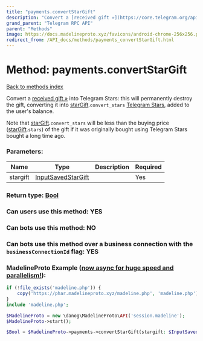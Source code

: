 ```yaml
---
title: "payments.convertStarGift"
description: "Convert a [received gift »](https://core.telegram.org/api/gifts) into Telegram Stars: this will permanently destroy the gift, converting it into [starGift](../constructors/starGift.html).`convert_stars` [Telegram Stars](https://core.telegram.org/api/stars), added to the user's balance."
grand_parent: "Telegram RPC API"
parent: "Methods"
image: https://docs.madelineproto.xyz/favicons/android-chrome-256x256.png
redirect_from: /API_docs/methods/payments_convertStarGift.html
---
```

# Method: payments.convertStarGift
[Back to methods index](index.html)



Convert a [received gift »](https://core.telegram.org/api/gifts) into Telegram Stars: this will permanently destroy the gift, converting it into [starGift](../constructors/starGift.html).`convert_stars` [Telegram Stars](https://core.telegram.org/api/stars), added to the user's balance.

Note that [starGift](../constructors/starGift.html).`convert_stars` will be less than the buying price ([starGift](../constructors/starGift.html).`stars`) of the gift if it was originally bought using Telegram Stars bought a long time ago.

### Parameters:

| Name     |    Type       | Description | Required |
|----------|---------------|-------------|----------|
|stargift|[InputSavedStarGift](/API_docs/types/InputSavedStarGift.html) |  | Yes|


### Return type: [Bool](/API_docs/types/Bool.html)

### Can users use this method: **YES**


### Can bots use this method: **NO**


### Can bots use this method over a business connection with the `businessConnectionId` flag: **YES**


### MadelineProto Example ([now async for huge speed and parallelism!](https://docs.madelineproto.xyz/docs/ASYNC.html)):


```php
if (!file_exists('madeline.php')) {
    copy('https://phar.madelineproto.xyz/madeline.php', 'madeline.php');
}
include 'madeline.php';

$MadelineProto = new \danog\MadelineProto\API('session.madeline');
$MadelineProto->start();

$Bool = $MadelineProto->payments->convertStarGift(stargift: $InputSavedStarGift, );
```

